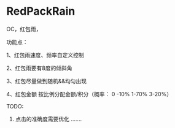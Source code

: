 # RedPackRain
OC，红包雨，



功能点：

1、红包雨速度、频率自定义控制

2、红包雨要有8度的倾斜角

3、红包尽量做到随机&&均匀出现

4、红包金额 按比例分配金额/积分（概率： 0 -10%   1-70%  3-20%）




TODO:
1. 点击的准确度需要优化
.......
